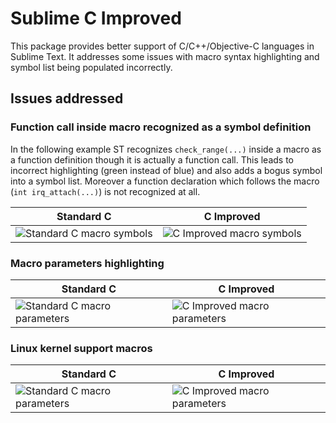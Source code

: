 Sublime C Improved
================

This package provides better support of C/C++/Objective-C languages in Sublime Text.
It addresses some issues with macro syntax highlighting and symbol list being populated incorrectly.

Issues addressed
--

### Function call inside macro recognized as a symbol definition
In the following example ST recognizes `check_range(...)` inside a macro as a function definition though it is actually a function call.
This leads to incorrect highlighting (green instead of blue) and also adds a bogus symbol into a symbol list.
Moreover a function declaration which follows the macro (`int irq_attach(...)`) is not recognized at all.

Standard C | C Improved
---------- | ----------
![Standard C macro symbols](http://habrastorage.org/storage3/9ab/a6c/99c/9aba6c99c480b90e7cfb1a841f550787.png) | ![C Improved macro symbols](http://habrastorage.org/storage3/46a/476/c85/46a476c85af7ff8feb6395d4dfdb96ba.png)

### Macro parameters highlighting

Standard C | C Improved
---------- | ----------
![Standard C macro parameters](http://habrastorage.org/storage3/1f8/118/fda/1f8118fda926989ac597a36ab0466473.png) | ![C Improved macro parameters](http://habrastorage.org/storage3/f31/11a/004/f3111a004bb12c613e909eb16886f101.png)

### Linux kernel support macros

Standard C | C Improved
---------- | ----------
![Standard C macro parameters](http://habrastorage.org/storage3/c7b/b01/316/c7bb01316e29e0994ec32aa212911a37.png) | ![C Improved macro parameters](http://habrastorage.org/storage3/024/daa/2ac/024daa2acbc19b9d6060faf59b23d12b.png)

